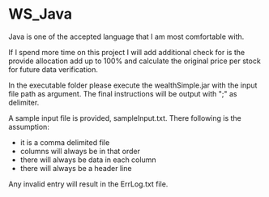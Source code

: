 # WS_Java

Java is one of the accepted language that I am most comfortable with.

If I spend more time on this project I will add additional check for is the provide allocation add up to 100% and calculate the original price per stock for future data verification.

In the executable folder please execute the wealthSimple.jar with the input file path as argument. The final instructions will be output with ";" as delimiter.

A sample input file is provided, sampleInput.txt. There following is the assumption:
- it is a comma delimited file
- columns will always be in that order
- there will always be data in each column
- there will always be a header line

Any invalid entry will result in the ErrLog.txt file.
